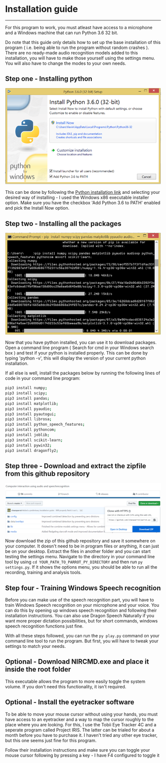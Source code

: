# Installation guide
-----------

For this program to work, you must atleast have access to a microphone and a Windows machine that can run Python 3.6 32 bit.

Do note that this guide only details how to set up the base installation of this program ( i.e. being able to run the program without random crashes ). 
There are no ready-made audio recognition models added to this installation, you will have to make those yourself using the settings menu.
You will also have to change the modes to your own needs.

Step one - Installing python
----------

![Installing python](media/install-python.png)

This can be done by following the [Python installation link](https://www.python.org/downloads/release/python-360/) and selecting your desired way of installing - I used the Windows x86 executable installer option.
Make sure you have the checkbox 'Add Python 3.6 to PATH' enabled and pick the Install Now option. 

Step two - Installing all the packages
---------

![Installing packages](media/install-libs.png)

Now that you have python installed, you can use it to download packages. Open a command line program ( Search for cmd in your Windows search box ) and test if your python is installed properly.
This can be done by typing 'python -v', this will display the version of your current python installation.

If all else is well, install the packages below by running the following lines of code in your command line program: 

```bash
pip3 install numpy;
pip3 install scipy;
pip3 install pandas;
pip3 install matplotlib;
pip3 install pyaudio;
pip3 install pyautogui;
pip3 install librosa;
pip3 install python_speech_features;
pip3 install pythoncom;
pip3 install joblib;
pip3 install scikit-learn;
pip3 install pywin32;
pip3 install dragonfly2;
```

Step three - Download and extract the zipfile from this github repository
---------------

![Extracting parrot.py](media/install-parrotpy.png)

Now download the zip of this github repository and save it somewhere on your computer. It doesn't need to be in program files or anything, it can just be on your desktop.
Extract the files in another folder and you can start testing the settings menu.
Navigate to the directory in your command line tool by using `cd YOUR_PATH_TO_PARROT_PY_DIRECTORY` and then run `py settings.py`.
If it shows the options menu, you should be able to run all the recording, training and analysis tools.

Step four - Training Windows Speech recognition
---------------

Before you can make use of the speech recognition part, you will have to train Windows Speech recognition on your microphone and your voice.
You can do this by opening up windows speech recognition and following their installation instructions. 
You can also use Dragon Speech Naturally if you want more proper dictation possibilities, but for short commands, windows speech recognition functions just fine.

With all these steps followed, you can run the `py play.py` command on your command line tool to run the program. But first, you will have to tweak your settings to match your needs. 

Optional - Download NIRCMD.exe and place it inside the root folder
----------------

This executable allows the program to more easily toggle the system volume. If you don't need this functionality, it isn't required.

Optional - Install the eyetracker software
---------------

To be able to move your mouse cursor without using your hands, you must have access to an eyetracker and a way to map the cursor roughly to the place where you are looking.
For this, I use the Tobii Eye Tracker 4C and a seperate program called Project IRIS. The latter can be trialed for about a month before you have to purchase it.
I haven't tried any other eye tracker, but this one seems just fine for this program.

Follow their installation instructions and make sure you can toggle your mouse cursor following by pressing a key - I have F4 configured to toggle it